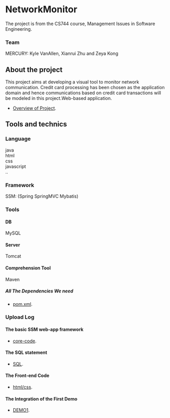 # NetworkMonitor
The project is from the CS744 course, Management Issues in Software Engineering.  
### Team  
MERCURY:	Kyle VanAllen, Xianrui Zhu and Zeya Kong  
## About the project  
This project aims at developing a visual tool to monitor network communication. Credit card processing
has been chosen as the application domain and hence communications based on credit card transactions
will be modeled in this project.Web-based application.
  * [Overview of Project](https://github.com/Kong96/NetworkMonitor/blob/master/Project%20Description.pdf).
## Tools and technics  
### Language  
java  
html  
css  
javascript  
..
### Framework  
SSM: (Spring SpringMVC Mybatis)  
### Tools  
#### DB  
MySQL  
#### Server  
Tomcat  
#### Comprehension Tool  
Maven  
##### All The Dependencies We need  
* [pom.xml](https://github.com/Kong96/NetworkMonitor/blob/master/Codes/NetworkMonitor/pom.xml).
### Upload Log  
#### The basic SSM web-app framework
* [core-code](https://github.com/Kong96/NetworkMonitor/tree/95a7fdbb6f1f92f6e1d9c55e56d65e1110afa667).
#### The SQL statement
* [SQL](https://github.com/Kong96/NetworkMonitor/tree/master/SQL).
#### The Front-end Code
* [html/css](https://github.com/Kong96/NetworkMonitor/tree/master/Codes/NetworkMonitor/src/main/webapp).  
#### The Integration of the First Demo
* [DEMO1](https://github.com/Kong96/NetworkMonitor/tree/767fa8b45147e7d687c4e12418b294a470f4c5a2).
